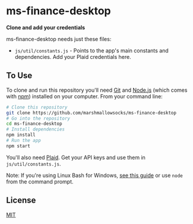 # ms-finance-desktop

**Clone and add your credentials**

ms-finance-desktop needs just these files:

- `js/util/constants.js` - Points to the app's main constants and dependencies. Add your Plaid credentials here.

## To Use

To clone and run this repository you'll need [Git](https://git-scm.com) and [Node.js](https://nodejs.org/en/download/) (which comes with [npm](http://npmjs.com)) installed on your computer. From your command line:

```bash
# Clone this repository
git clone https://github.com/marshmallowsocks/ms-finance-desktop
# Go into the repository
cd ms-finance-desktop
# Install dependencies
npm install
# Run the app
npm start
```

You'll also need [Plaid](https://dashboard.plaid.com/signup). Get your API keys and use them in `js/util/constants.js`.

Note: If you're using Linux Bash for Windows, [see this guide](https://www.howtogeek.com/261575/how-to-run-graphical-linux-desktop-applications-from-windows-10s-bash-shell/) or use `node` from the command prompt.

## License

[MIT](LICENSE.md)
